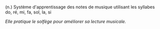 (n.) Système d'apprentissage des notes de musique utilisant les syllabes do, ré, mi, fa, sol, la, si

*Elle pratique le solfège pour améliorer sa lecture musicale.*